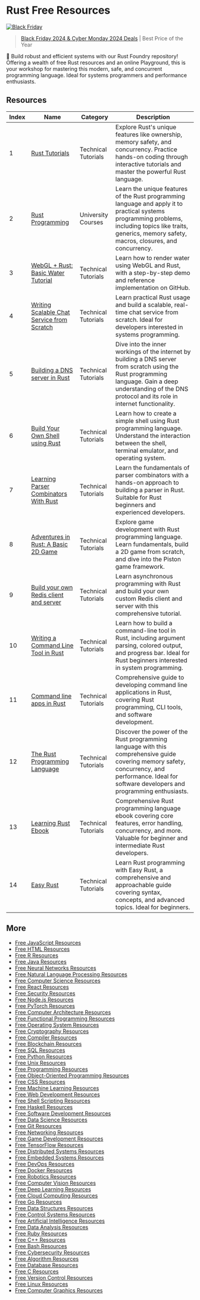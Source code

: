 # Rust Free Resources

[![Black Friday](https://file.labex.io/images/labex-bf24.png)](https://labex.io/pricing)

> [Black Friday 2024 & Cyber Monday 2024 Deals](https://labex.io/pricing) | Best Price of the Year

🦀 Build robust and efficient systems with our Rust Foundry repository! Offering a wealth of free Rust resources and an online Playground, this is your workshop for mastering this modern, safe, and concurrent programming language. Ideal for systems programmers and performance enthusiasts.

## Resources

|   Index | Name                                                                                                                | Category            | Description                                                                                                                                                                                                   |
|---------|---------------------------------------------------------------------------------------------------------------------|---------------------|---------------------------------------------------------------------------------------------------------------------------------------------------------------------------------------------------------------|
|       1 | [Rust Tutorials](https://getvm.io/tutorials/rust-tutorials)                                                         | Technical Tutorials | Explore Rust's unique features like ownership, memory safety, and concurrency. Practice hands-on coding through interactive tutorials and master the powerful Rust language.                                  |
|       2 | [Rust Programming](https://getvm.io/tutorials/cis-198-rust-programming-upenn)                                       | University Courses  | Learn the unique features of the Rust programming language and apply it to practical systems programming problems, including topics like traits, generics, memory safety, macros, closures, and concurrency.  |
|       3 | [WebGL + Rust: Basic Water Tutorial](https://getvm.io/tutorials/webgl-rust-basic-water-tutorial)                    | Technical Tutorials | Learn how to render water using WebGL and Rust, with a step-by-step demo and reference implementation on GitHub.                                                                                              |
|       4 | [Writing Scalable Chat Service from Scratch](https://getvm.io/tutorials/writing-scalable-chat-service-from-scratch) | Technical Tutorials | Learn practical Rust usage and build a scalable, real-time chat service from scratch. Ideal for developers interested in systems programming.                                                                 |
|       5 | [Building a DNS server in Rust](https://getvm.io/tutorials/building-a-dns-server-in-rust)                           | Technical Tutorials | Dive into the inner workings of the internet by building a DNS server from scratch using the Rust programming language. Gain a deep understanding of the DNS protocol and its role in internet functionality. |
|       6 | [Build Your Own Shell using Rust](https://getvm.io/tutorials/build-your-own-shell-using-rust)                       | Technical Tutorials | Learn how to create a simple shell using Rust programming language. Understand the interaction between the shell, terminal emulator, and operating system.                                                    |
|       7 | [Learning Parser Combinators With Rust](https://getvm.io/tutorials/learning-parser-combinators-with-rust)           | Technical Tutorials | Learn the fundamentals of parser combinators with a hands-on approach to building a parser in Rust. Suitable for Rust beginners and experienced developers.                                                   |
|       8 | [Adventures in Rust: A Basic 2D Game](https://getvm.io/tutorials/adventures-in-rust-a-basic-2d-game)                | Technical Tutorials | Explore game development with Rust programming language. Learn fundamentals, build a 2D game from scratch, and dive into the Piston game framework.                                                           |
|       9 | [Build your own Redis client and server](https://getvm.io/tutorials/build-your-own-redis-client-and-server)         | Technical Tutorials | Learn asynchronous programming with Rust and build your own custom Redis client and server with this comprehensive tutorial.                                                                                  |
|      10 | [Writing a Command Line Tool in Rust](https://getvm.io/tutorials/writing-a-command-line-tool-in-rust)               | Technical Tutorials | Learn how to build a command-line tool in Rust, including argument parsing, colored output, and progress bar. Ideal for Rust beginners interested in system programming.                                      |
|      11 | [Command line apps in Rust](https://getvm.io/tutorials/command-line-apps-in-rust)                                   | Technical Tutorials | Comprehensive guide to developing command line applications in Rust, covering Rust programming, CLI tools, and software development.                                                                          |
|      12 | [The Rust Programming Language](https://getvm.io/tutorials/the-rust-programming-language)                           | Technical Tutorials | Discover the power of the Rust programming language with this comprehensive guide covering memory safety, concurrency, and performance. Ideal for software developers and programming enthusiasts.            |
|      13 | [Learning Rust Ebook](https://getvm.io/tutorials/learning-rust-ebook)                                               | Technical Tutorials | Comprehensive Rust programming language ebook covering core features, error handling, concurrency, and more. Valuable for beginner and intermediate Rust developers.                                          |
|      14 | [Easy Rust](https://getvm.io/tutorials/easy-rust)                                                                   | Technical Tutorials | Learn Rust programming with Easy Rust, a comprehensive and approachable guide covering syntax, concepts, and advanced topics. Ideal for beginners.                                                            |

## More

- [Free JavaScript Resources](https://github.com/getvmio/free-javascript-resources)
- [Free HTML Resources](https://github.com/getvmio/free-html-resources)
- [Free R Resources](https://github.com/getvmio/free-r-resources)
- [Free Java Resources](https://github.com/getvmio/free-java-resources)
- [Free Neural Networks Resources](https://github.com/getvmio/free-neural-networks-resources)
- [Free Natural Language Processing Resources](https://github.com/getvmio/free-natural-language-processing-resources)
- [Free Computer Science Resources](https://github.com/getvmio/free-computer-science-resources)
- [Free React Resources](https://github.com/getvmio/free-react-resources)
- [Free Security Resources](https://github.com/getvmio/free-security-resources)
- [Free Node.js Resources](https://github.com/getvmio/free-node-js-resources)
- [Free PyTorch Resources](https://github.com/getvmio/free-pytorch-resources)
- [Free Computer Architecture Resources](https://github.com/getvmio/free-computer-architecture-resources)
- [Free Functional Programming Resources](https://github.com/getvmio/free-functional-programming-resources)
- [Free Operating System Resources](https://github.com/getvmio/free-operating-system-resources)
- [Free Cryptography Resources](https://github.com/getvmio/free-cryptography-resources)
- [Free Compiler Resources](https://github.com/getvmio/free-compiler-resources)
- [Free Blockchain Resources](https://github.com/getvmio/free-blockchain-resources)
- [Free SQL Resources](https://github.com/getvmio/free-sql-resources)
- [Free Python Resources](https://github.com/getvmio/free-python-resources)
- [Free Unix Resources](https://github.com/getvmio/free-unix-resources)
- [Free Programming Resources](https://github.com/getvmio/free-programming-resources)
- [Free Object-Oriented Programming Resources](https://github.com/getvmio/free-object-oriented-programming-resources)
- [Free CSS Resources](https://github.com/getvmio/free-css-resources)
- [Free Machine Learning Resources](https://github.com/getvmio/free-machine-learning-resources)
- [Free Web Development Resources](https://github.com/getvmio/free-web-development-resources)
- [Free Shell Scripting Resources](https://github.com/getvmio/free-shell-scripting-resources)
- [Free Haskell Resources](https://github.com/getvmio/free-haskell-resources)
- [Free Software Development Resources](https://github.com/getvmio/free-software-development-resources)
- [Free Data Science Resources](https://github.com/getvmio/free-data-science-resources)
- [Free Git Resources](https://github.com/getvmio/free-git-resources)
- [Free Networking Resources](https://github.com/getvmio/free-networking-resources)
- [Free Game Development Resources](https://github.com/getvmio/free-game-development-resources)
- [Free TensorFlow Resources](https://github.com/getvmio/free-tensorflow-resources)
- [Free Distributed Systems Resources](https://github.com/getvmio/free-distributed-systems-resources)
- [Free Embedded Systems Resources](https://github.com/getvmio/free-embedded-systems-resources)
- [Free DevOps Resources](https://github.com/getvmio/free-devops-resources)
- [Free Docker Resources](https://github.com/getvmio/free-docker-resources)
- [Free Robotics Resources](https://github.com/getvmio/free-robotics-resources)
- [Free Computer Vision Resources](https://github.com/getvmio/free-computer-vision-resources)
- [Free Deep Learning Resources](https://github.com/getvmio/free-deep-learning-resources)
- [Free Cloud Computing Resources](https://github.com/getvmio/free-cloud-computing-resources)
- [Free Go Resources](https://github.com/getvmio/free-go-resources)
- [Free Data Structures Resources](https://github.com/getvmio/free-data-structures-resources)
- [Free Control Systems Resources](https://github.com/getvmio/free-control-systems-resources)
- [Free Artificial Intelligence Resources](https://github.com/getvmio/free-artificial-intelligence-resources)
- [Free Data Analysis Resources](https://github.com/getvmio/free-data-analysis-resources)
- [Free Ruby Resources](https://github.com/getvmio/free-ruby-resources)
- [Free C++ Resources](https://github.com/getvmio/free-cpp-resources)
- [Free Bash Resources](https://github.com/getvmio/free-bash-resources)
- [Free Cybersecurity Resources](https://github.com/getvmio/free-cybersecurity-resources)
- [Free Algorithm Resources](https://github.com/getvmio/free-algorithm-resources)
- [Free Database Resources](https://github.com/getvmio/free-database-resources)
- [Free C Resources](https://github.com/getvmio/free-c-resources)
- [Free Version Control Resources](https://github.com/getvmio/free-version-control-resources)
- [Free Linux Resources](https://github.com/getvmio/free-linux-resources)
- [Free Computer Graphics Resources](https://github.com/getvmio/free-computer-graphics-resources)
